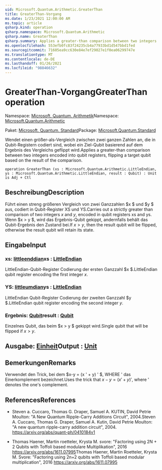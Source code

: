 ```yaml
---
uid: Microsoft.Quantum.Arithmetic.GreaterThan
title: GreaterThan-Vorgang
ms.date: 1/23/2021 12:00:00 AM
ms.topic: article
qsharp.kind: operation
qsharp.namespace: Microsoft.Quantum.Arithmetic
qsharp.name: GreaterThan
qsharp.summary: Applies a greater-than comparison between two integers encoded into qubit registers, flipping a target qubit based on the result of the comparison.
ms.openlocfilehash: 553efb0fc83f24235cb4a77933bd1d547bbd1fed
ms.sourcegitcommit: 71605ea9cc630e84e7ef29027e1f0ea06299747e
ms.translationtype: MT
ms.contentlocale: de-DE
ms.lasthandoff: 01/26/2021
ms.locfileid: "98846632"
---
```

# <a name="greaterthan-operation"></a><span data-ttu-id="5f798-102">GreaterThan-Vorgang</span><span class="sxs-lookup"><span data-stu-id="5f798-102">GreaterThan operation</span></span>

<span data-ttu-id="5f798-103">Namespace: [Microsoft. Quantum. Arithmetik](xref:Microsoft.Quantum.Arithmetic)</span><span class="sxs-lookup"><span data-stu-id="5f798-103">Namespace: [Microsoft.Quantum.Arithmetic](xref:Microsoft.Quantum.Arithmetic)</span></span>

<span data-ttu-id="5f798-104">Paket: [Microsoft. Quantum. Standard](https://nuget.org/packages/Microsoft.Quantum.Standard)</span><span class="sxs-lookup"><span data-stu-id="5f798-104">Package: [Microsoft.Quantum.Standard](https://nuget.org/packages/Microsoft.Quantum.Standard)</span></span>


<span data-ttu-id="5f798-105">Wendet einen größer-als-Vergleich zwischen zwei ganzen Zahlen an, die in Qubit-Registern codiert sind, wobei ein Ziel-Qubit basierend auf dem Ergebnis des Vergleichs geflippt wird.</span><span class="sxs-lookup"><span data-stu-id="5f798-105">Applies a greater-than comparison between two integers encoded into qubit registers, flipping a target qubit based on the result of the comparison.</span></span>

```qsharp
operation GreaterThan (xs : Microsoft.Quantum.Arithmetic.LittleEndian, ys : Microsoft.Quantum.Arithmetic.LittleEndian, result : Qubit) : Unit is Adj + Ctl
```


## <a name="description"></a><span data-ttu-id="5f798-106">Beschreibung</span><span class="sxs-lookup"><span data-stu-id="5f798-106">Description</span></span>

<span data-ttu-id="5f798-107">Führt einen streng größeren Vergleich von zwei Ganzzahlen $x $ und $y $ aus, codiert in Qubit-Register XS und YS.</span><span class="sxs-lookup"><span data-stu-id="5f798-107">Carries out a strictly greater than comparison of two integers $x$ and $y$, encoded in qubit registers xs and ys.</span></span> <span data-ttu-id="5f798-108">Wenn $x > y $, wird das Ergebnis-Qubit gekippt, andernfalls behält das Qubit-Ergebnis den Zustand bei.</span><span class="sxs-lookup"><span data-stu-id="5f798-108">If $x > y$, then the result qubit will be flipped, otherwise the result qubit will retain its state.</span></span>

## <a name="input"></a><span data-ttu-id="5f798-109">Eingabe</span><span class="sxs-lookup"><span data-stu-id="5f798-109">Input</span></span>

### <a name="xs--littleendian"></a><span data-ttu-id="5f798-110">xs: [littleenddian](xref:Microsoft.Quantum.Arithmetic.LittleEndian)</span><span class="sxs-lookup"><span data-stu-id="5f798-110">xs : [LittleEndian](xref:Microsoft.Quantum.Arithmetic.LittleEndian)</span></span>

<span data-ttu-id="5f798-111">LittleEndian-Qubit-Register Codierung der ersten Ganzzahl $x $.</span><span class="sxs-lookup"><span data-stu-id="5f798-111">LittleEndian qubit register encoding the first integer $x$.</span></span>


### <a name="ys--littleendian"></a><span data-ttu-id="5f798-112">YS: [littleumdian](xref:Microsoft.Quantum.Arithmetic.LittleEndian)</span><span class="sxs-lookup"><span data-stu-id="5f798-112">ys : [LittleEndian](xref:Microsoft.Quantum.Arithmetic.LittleEndian)</span></span>

<span data-ttu-id="5f798-113">LittleEndian Qubit-Register Codierung der zweiten Ganzzahl $y $.</span><span class="sxs-lookup"><span data-stu-id="5f798-113">LittleEndian qubit register encoding the second integer $y$.</span></span>


### <a name="result--qubit"></a><span data-ttu-id="5f798-114">Ergebnis: [Qubit](xref:microsoft.quantum.lang-ref.qubit)</span><span class="sxs-lookup"><span data-stu-id="5f798-114">result : [Qubit](xref:microsoft.quantum.lang-ref.qubit)</span></span>

<span data-ttu-id="5f798-115">Einzelnes Qubit, das beim $x > y $ gekippt wird.</span><span class="sxs-lookup"><span data-stu-id="5f798-115">Single qubit that will be flipped if $x > y$.</span></span>



## <a name="output--unit"></a><span data-ttu-id="5f798-116">Ausgabe: [Einheit](xref:microsoft.quantum.lang-ref.unit)</span><span class="sxs-lookup"><span data-stu-id="5f798-116">Output : [Unit](xref:microsoft.quantum.lang-ref.unit)</span></span>



## <a name="remarks"></a><span data-ttu-id="5f798-117">Bemerkungen</span><span class="sxs-lookup"><span data-stu-id="5f798-117">Remarks</span></span>

<span data-ttu-id="5f798-118">Verwendet den Trick, bei dem $x-y = (x ' + y) ' $, WHERE ' das Einerkomplement bezeichnet.</span><span class="sxs-lookup"><span data-stu-id="5f798-118">Uses the trick that $x - y = (x'+y)'$, where ' denotes the one's complement.</span></span>

## <a name="references"></a><span data-ttu-id="5f798-119">References</span><span class="sxs-lookup"><span data-stu-id="5f798-119">References</span></span>

- <span data-ttu-id="5f798-120">Steven a. Cuccaro, Thomas G. Draper, Samuel A. KUTIN, David Petrie Moulton: "A New Quantum Ripple-Carry Additions Circuit", 2004.</span><span class="sxs-lookup"><span data-stu-id="5f798-120">Steven A. Cuccaro, Thomas G. Draper, Samuel A. Kutin, David Petrie Moulton: "A new quantum ripple-carry addition circuit", 2004.</span></span>
  https://arxiv.org/abs/quant-ph/0410184v1

- <span data-ttu-id="5f798-121">Thomas Haener, Martin roetteler, Krysta M. svore: "Factoring using 2N + 2 Qubits with Toffoli based modulare Multiplikation", 2016 https://arxiv.org/abs/1611.07995</span><span class="sxs-lookup"><span data-stu-id="5f798-121">Thomas Haener, Martin Roetteler, Krysta M. Svore: "Factoring using 2n+2 qubits with Toffoli based modular multiplication", 2016 https://arxiv.org/abs/1611.07995</span></span>